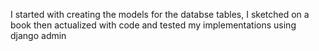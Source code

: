 I started with creating the models for the databse tables, 
    I sketched on a book then actualized with code and tested my implementations using  django admin